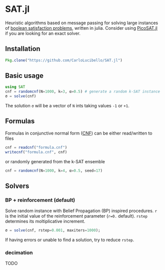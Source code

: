 # SAT.jl

Heuristic algorithms based on message passing for solving large instances of [boolean satisfaction problems](https://en.wikipedia.org/wiki/Boolean_satisfiability_problem), written in julia.
Consider using [PicoSAT.jl](https://github.com/jakebolewski/PicoSAT.jl) if you are looking
for an exact solver.

## Installation

```julia
Pkg.clone("https://github.com/CarloLucibello/SAT.jl")
```

## Basic usage

```julia
using SAT
cnf = randomcnf(N=1000, k=3, α=0.5) # generate a random k-SAT instance
σ = solve(cnf)
```

The solution `σ` will be a vector of `N`  ints taking values `-1` or `+1`.

## Formulas

Formulas in conjunctive normal form ([CNF](https://en.wikipedia.org/wiki/Conjunctive_normal_form)) can be either read/written to files

```julia
cnf = readcnf("formula.cnf")
writecnf("formula.cnf", cnf)
```

or randomly generated from the k-SAT ensemble

```julia
cnf = randomcnf(N=1000, k=4, α=0.5, seed=17)
```

## Solvers

### BP + reinforcement (default)

Solve random instance with Belief Propagation (BP) inspired procedures.
`r` is the initial value of the reinforcement parameter (`r=0.` default).
`rstep` determines its moltiplicative increment.

```julia
σ = solve(cnf, rstep=0.001, maxiters=1000);
```

If having errors or unable to find a solution, try to reduce `rstep`.

### decimation

TODO
